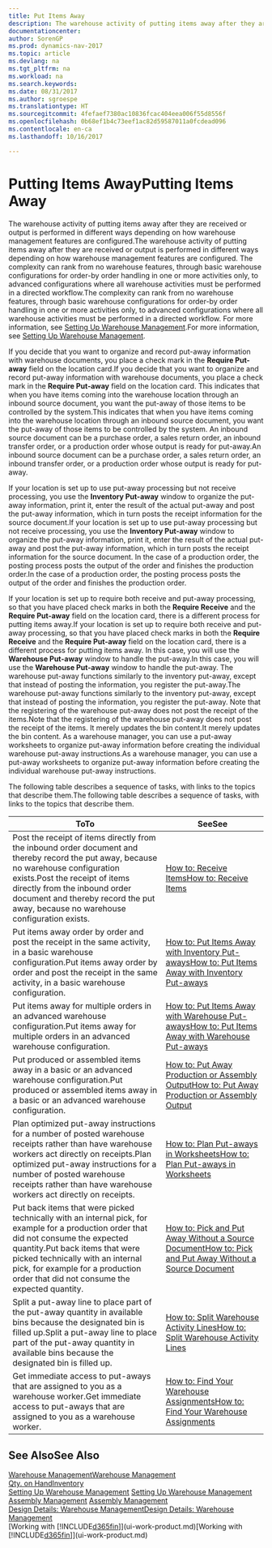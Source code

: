 ```yaml
---
title: Put Items Away
description: The warehouse activity of putting items away after they are received or output is performed in different ways depending on how warehouse management features are configured.
documentationcenter: 
author: SorenGP
ms.prod: dynamics-nav-2017
ms.topic: article
ms.devlang: na
ms.tgt_pltfrm: na
ms.workload: na
ms.search.keywords: 
ms.date: 08/31/2017
ms.author: sgroespe
ms.translationtype: HT
ms.sourcegitcommit: 4fefaef7380ac10836fcac404eea006f55d8556f
ms.openlocfilehash: 0b68ef1b4c73eef1ac82d59587011a0fcdead096
ms.contentlocale: en-ca
ms.lasthandoff: 10/16/2017

---
```

# <a name="putting-items-away"></a><span data-ttu-id="aef1e-103">Putting Items Away</span><span class="sxs-lookup"><span data-stu-id="aef1e-103">Putting Items Away</span></span>
<span data-ttu-id="aef1e-104">The warehouse activity of putting items away after they are received or output is performed in different ways depending on how warehouse management features are configured.</span><span class="sxs-lookup"><span data-stu-id="aef1e-104">The warehouse activity of putting items away after they are received or output is performed in different ways depending on how warehouse management features are configured.</span></span> <span data-ttu-id="aef1e-105">The complexity can rank from no warehouse features, through basic warehouse configurations for order-by order handling in one or more activities only, to advanced configurations where all warehouse activities must be performed in a directed workflow.</span><span class="sxs-lookup"><span data-stu-id="aef1e-105">The complexity can rank from no warehouse features, through basic warehouse configurations for order-by order handling in one or more activities only, to advanced configurations where all warehouse activities must be performed in a directed workflow.</span></span> <span data-ttu-id="aef1e-106">For more information, see [Setting Up Warehouse Management](warehouse-setup-warehouse.md).</span><span class="sxs-lookup"><span data-stu-id="aef1e-106">For more information, see [Setting Up Warehouse Management](warehouse-setup-warehouse.md).</span></span>

<span data-ttu-id="aef1e-107">If you decide that you want to organize and record put-away information with warehouse documents, you place a check mark in the **Require Put-away** field on the location card.</span><span class="sxs-lookup"><span data-stu-id="aef1e-107">If you decide that you want to organize and record put-away information with warehouse documents, you place a check mark in the **Require Put-away** field on the location card.</span></span> <span data-ttu-id="aef1e-108">This indicates that when you have items coming into the warehouse location through an inbound source document, you want the put-away of those items to be controlled by the system.</span><span class="sxs-lookup"><span data-stu-id="aef1e-108">This indicates that when you have items coming into the warehouse location through an inbound source document, you want the put-away of those items to be controlled by the system.</span></span> <span data-ttu-id="aef1e-109">An inbound source document can be a purchase order, a sales return order, an inbound transfer order, or a production order whose output is ready for put-away.</span><span class="sxs-lookup"><span data-stu-id="aef1e-109">An inbound source document can be a purchase order, a sales return order, an inbound transfer order, or a production order whose output is ready for put-away.</span></span>  

<span data-ttu-id="aef1e-110">If your location is set up to use put-away processing but not receive processing, you use the **Inventory Put-away** window to organize the put-away information, print it, enter the result of the actual put-away and post the put-away information, which in turn posts the receipt information for the source document.</span><span class="sxs-lookup"><span data-stu-id="aef1e-110">If your location is set up to use put-away processing but not receive processing, you use the **Inventory Put-away** window to organize the put-away information, print it, enter the result of the actual put-away and post the put-away information, which in turn posts the receipt information for the source document.</span></span> <span data-ttu-id="aef1e-111">In the case of a production order, the posting process posts the output of the order and finishes the production order.</span><span class="sxs-lookup"><span data-stu-id="aef1e-111">In the case of a production order, the posting process posts the output of the order and finishes the production order.</span></span>

<span data-ttu-id="aef1e-112">If your location is set up to require both receive and put-away processing, so that you have placed check marks in both the **Require Receive** and the **Require Put-away** field on the location card, there is a different process for putting items away.</span><span class="sxs-lookup"><span data-stu-id="aef1e-112">If your location is set up to require both receive and put-away processing, so that you have placed check marks in both the **Require Receive** and the **Require Put-away** field on the location card, there is a different process for putting items away.</span></span> <span data-ttu-id="aef1e-113">In this case, you will use the **Warehouse Put-away** window to handle the put-away.</span><span class="sxs-lookup"><span data-stu-id="aef1e-113">In this case, you will use the **Warehouse Put-away** window to handle the put-away.</span></span> <span data-ttu-id="aef1e-114">The warehouse put-away functions similarly to the inventory put-away, except that instead of posting the information, you register the put-away.</span><span class="sxs-lookup"><span data-stu-id="aef1e-114">The warehouse put-away functions similarly to the inventory put-away, except that instead of posting the information, you register the put-away.</span></span> <span data-ttu-id="aef1e-115">Note that the registering of the warehouse put-away does not post the receipt of the items.</span><span class="sxs-lookup"><span data-stu-id="aef1e-115">Note that the registering of the warehouse put-away does not post the receipt of the items.</span></span> <span data-ttu-id="aef1e-116">It merely updates the bin content.</span><span class="sxs-lookup"><span data-stu-id="aef1e-116">It merely updates the bin content.</span></span> <span data-ttu-id="aef1e-117">As a warehouse manager, you can use a put-away worksheets to organize put-away information before creating the individual warehouse put-away instructions.</span><span class="sxs-lookup"><span data-stu-id="aef1e-117">As a warehouse manager, you can use a put-away worksheets to organize put-away information before creating the individual warehouse put-away instructions.</span></span>

<span data-ttu-id="aef1e-118">The following table describes a sequence of tasks, with links to the topics that describe them.</span><span class="sxs-lookup"><span data-stu-id="aef1e-118">The following table describes a sequence of tasks, with links to the topics that describe them.</span></span>   

|<span data-ttu-id="aef1e-119">**To**</span><span class="sxs-lookup"><span data-stu-id="aef1e-119">**To**</span></span>|<span data-ttu-id="aef1e-120">**See**</span><span class="sxs-lookup"><span data-stu-id="aef1e-120">**See**</span></span>|  
|------------|-------------|  
|<span data-ttu-id="aef1e-121">Post the receipt of items directly from the inbound order document and thereby record the put away, because no warehouse configuration exists.</span><span class="sxs-lookup"><span data-stu-id="aef1e-121">Post the receipt of items directly from the inbound order document and thereby record the put away, because no warehouse configuration exists.</span></span>|[<span data-ttu-id="aef1e-122">How to: Receive Items</span><span class="sxs-lookup"><span data-stu-id="aef1e-122">How to: Receive Items</span></span>](warehouse-how-receive-items.md)|  
|<span data-ttu-id="aef1e-123">Put items away order by order and post the receipt in the same activity, in a basic warehouse configuration.</span><span class="sxs-lookup"><span data-stu-id="aef1e-123">Put items away order by order and post the receipt in the same activity, in a basic warehouse configuration.</span></span>|[<span data-ttu-id="aef1e-124">How to: Put Items Away with Inventory Put-aways</span><span class="sxs-lookup"><span data-stu-id="aef1e-124">How to: Put Items Away with Inventory Put-aways</span></span>](warehouse-how-to-put-items-away-with-inventory-put-aways.md)|  
|<span data-ttu-id="aef1e-125">Put items away for multiple orders in an advanced warehouse configuration.</span><span class="sxs-lookup"><span data-stu-id="aef1e-125">Put items away for multiple orders in an advanced warehouse configuration.</span></span>|[<span data-ttu-id="aef1e-126">How to: Put Items Away with Warehouse Put-aways</span><span class="sxs-lookup"><span data-stu-id="aef1e-126">How to: Put Items Away with Warehouse Put-aways</span></span>](warehouse-how-to-put-items-away-with-warehouse-put-aways.md)|  
|<span data-ttu-id="aef1e-127">Put produced or assembled items away in a basic or an advanced warehouse configuration.</span><span class="sxs-lookup"><span data-stu-id="aef1e-127">Put produced or assembled items away in a basic or an advanced warehouse configuration.</span></span>|[<span data-ttu-id="aef1e-128">How to: Put Away Production or Assembly Output</span><span class="sxs-lookup"><span data-stu-id="aef1e-128">How to: Put Away Production or Assembly Output</span></span>](warehouse-how-to-put-away-production-output.md)|
|<span data-ttu-id="aef1e-129">Plan optimized put-away instructions for a number of posted warehouse receipts rather than have warehouse workers act directly on receipts.</span><span class="sxs-lookup"><span data-stu-id="aef1e-129">Plan optimized put-away instructions for a number of posted warehouse receipts rather than have warehouse workers act directly on receipts.</span></span>|[<span data-ttu-id="aef1e-130">How to: Plan Put-aways in Worksheets</span><span class="sxs-lookup"><span data-stu-id="aef1e-130">How to: Plan Put-aways in Worksheets</span></span>](warehouse-how-to-plan-put-aways-in-worksheets.md)|  
|<span data-ttu-id="aef1e-131">Put back items that were picked technically with an internal pick, for example for a production order that did not consume the expected quantity.</span><span class="sxs-lookup"><span data-stu-id="aef1e-131">Put back items that were picked technically with an internal pick, for example for a production order that did not consume the expected quantity.</span></span>|[<span data-ttu-id="aef1e-132">How to: Pick and Put Away Without a Source Document</span><span class="sxs-lookup"><span data-stu-id="aef1e-132">How to: Pick and Put Away Without a Source Document</span></span>](warehouse-how-to-create-put-aways-from-internal-put-aways.md)|
|<span data-ttu-id="aef1e-133">Split a put-away line to place part of the put-away quantity in available bins because the designated bin is filled up.</span><span class="sxs-lookup"><span data-stu-id="aef1e-133">Split a put-away line to place part of the put-away quantity in available bins because the designated bin is filled up.</span></span>|[<span data-ttu-id="aef1e-134">How to: Split Warehouse Activity Lines</span><span class="sxs-lookup"><span data-stu-id="aef1e-134">How to: Split Warehouse Activity Lines</span></span>](warehouse-how-to-split-warehouse-activity-lines.md)|
|<span data-ttu-id="aef1e-135">Get immediate access to put-aways that are assigned to you as a warehouse worker.</span><span class="sxs-lookup"><span data-stu-id="aef1e-135">Get immediate access to put-aways that are assigned to you as a warehouse worker.</span></span>|[<span data-ttu-id="aef1e-136">How to: Find Your Warehouse Assignments</span><span class="sxs-lookup"><span data-stu-id="aef1e-136">How to: Find Your Warehouse Assignments</span></span>](warehouse-how-to-find-your-warehouse-assignments.md)|    

## <a name="see-also"></a><span data-ttu-id="aef1e-137">See Also</span><span class="sxs-lookup"><span data-stu-id="aef1e-137">See Also</span></span>  
[<span data-ttu-id="aef1e-138">Warehouse Management</span><span class="sxs-lookup"><span data-stu-id="aef1e-138">Warehouse Management</span></span>](warehouse-manage-warehouse.md)  
[<span data-ttu-id="aef1e-139">Qty. on Hand</span><span class="sxs-lookup"><span data-stu-id="aef1e-139">Inventory</span></span>](inventory-manage-inventory.md)  
<span data-ttu-id="aef1e-140">[Setting Up Warehouse Management](warehouse-setup-warehouse.md)   </span><span class="sxs-lookup"><span data-stu-id="aef1e-140">[Setting Up Warehouse Management](warehouse-setup-warehouse.md)   </span></span>  
<span data-ttu-id="aef1e-141">[Assembly Management](assembly-assemble-items.md)  </span><span class="sxs-lookup"><span data-stu-id="aef1e-141">[Assembly Management](assembly-assemble-items.md)  </span></span>  
[<span data-ttu-id="aef1e-142">Design Details: Warehouse Management</span><span class="sxs-lookup"><span data-stu-id="aef1e-142">Design Details: Warehouse Management</span></span>](design-details-warehouse-management.md)  
<span data-ttu-id="aef1e-143">[Working with [!INCLUDE[d365fin](includes/d365fin_md.md)]](ui-work-product.md)</span><span class="sxs-lookup"><span data-stu-id="aef1e-143">[Working with [!INCLUDE[d365fin](includes/d365fin_md.md)]](ui-work-product.md)</span></span>  

